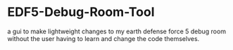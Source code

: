# EDF5-Debug-Room-Tool
a gui to make lightweight changes to my earth defense force 5 debug room without the user having to learn and change the code themselves.
